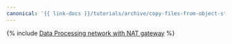 ```yaml
---
canonical: '{{ link-docs }}/tutorials/archive/copy-files-from-object-storage'
---
```


{% include [Data Processing network with NAT gateway](../../_tutorials/archive/copy-files-from-object-storage.md) %}